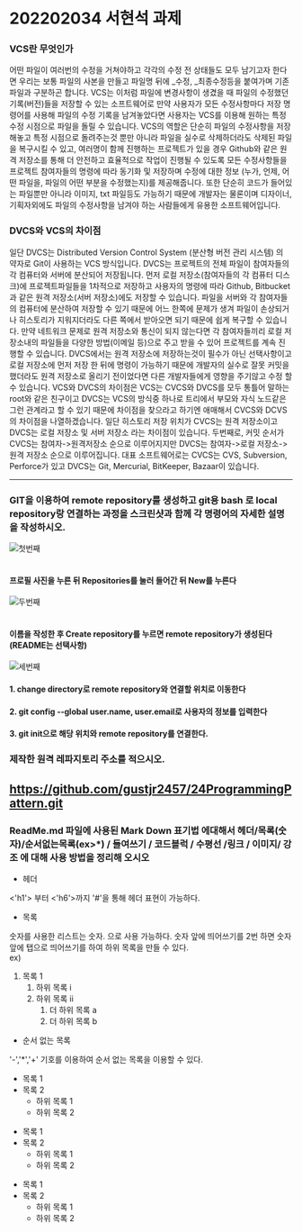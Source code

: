 # 202202034 서현석 과제

### VCS란 무엇인가
어떤 파일이 여러번의 수정을 거쳐야하고 각각의 수정 전 상태들도 모두 남기고자 한다면 우리는 보통 파일의 사본을 만들고 파일명 뒤에 _수정, _최종수정등을 붙여가며 기존파일과 구분하곤 합니다. VCS는 이처럼 파일에 변경사항이 생겼을 때 파일의 수정했던 기록(버전)들을 저장할 수 있는 소프트웨어로 만약 사용자가 모든 수정사항마다 저장 명령어를 사용해 파일의 수정 기록을 남겨놓았다면 사용자는 VCS를 이용해 원하는 특정 수정 시점으로 파일을 돌릴 수 있습니다. VCS의 역할은 단순히 파일의 수정사항을 저장해놓고 특정 시점으로 돌려주는것 뿐만 아니라 파일을 실수로 삭제하더라도 삭제된 파일을 복구시킬 수 있고, 여러명이 함께 진행하는 프로젝트가 있을 경우 Github와 같은 원격 저장소를 통해 더 안전하고 효율적으로 작업이 진행될 수 있도록 모든 수정사항들을 프로젝트 참여자들의 명령에 따라 동기화 및 저장하며 수정에 대한 정보 (누가, 언제, 어떤 파일을, 파일의 어떤 부분을 수정했는지)를 제공해줍니다. 또한 단순히 코드가 들어있는 파일뿐만 아니라 이미지, txt 파일등도 가능하기 때문에 개발자는 물론이며 디자이너, 기획자외에도 파일의 수정사항을 남겨야 하는 사람들에게 유용한 소프트웨어입니다.

### DVCS와 VCS의 차이점

일단 DVCS는 Distributed Version Control System (분산형 버전 관리 시스템) 의 약자로 Git이 사용하는 VCS 방식입니다. DVCS는 프로젝트의 전체 파일이 참여자들의 각 컴퓨터와 서버에 분산되어 저장됩니다. 먼저 로컬 저장소(참여자들의 각 컴퓨터 디스크)에 프로젝트파일들을 1차적으로 저장하고 사용자의 명령에 따라 Github, Bitbucket과 같은 원격 저장소(서버 저장소)에도 저장할 수 있습니다. 파일을 서버와 각 참여자들의 컴퓨터에 분산하여 저장할 수 있기 때문에 어느 한쪽에 문제가 생겨 파일이 손상되거나 히스토리가 지워지더라도 다른 쪽에서 받아오면 되기 때문에 쉽게 복구할 수 있습니다. 만약 네트워크 문제로 원격 저장소와 통신이 되지 않는다면 각 참여자들끼리 로컬 저장소내의 파일들을 다양한 방법(이메일 등)으로 주고 받을 수 있어 프로젝트를 계속 진행할 수 있습니다. DVCS에서는 원격 저장소에 저장하는것이 필수가 아닌 선택사항이고 로컬 저장소에 먼저 저장 한 뒤에 명령이 가능하기 때문에 개발자의 실수로 잘못 커밋을 했더라도 원격 저장소로 올리기 전이었다면 다른 개발자들에게 영향을 주기않고 수정 할 수 있습니다. VCS와 DVCS의 차이점은 VCS는 CVCS와 DVCS를 모두 통틀어 말하는 root와 같은 친구이고 DVCS는 VCS의 방식중 하나로 트리에서 부모와 자식 노드같은 그런 관계라고 할 수 있기 때문에 차이점을 찾으라고 하기엔 애매해서 CVCS와 DCVS의 차이점을 나열하겠습니다.
일단 히스토리 저장 위치가 CVCS는 원격 저장소이고 DVCS는 로컬 저장소 및 서버 저장소 라는 차이점이 있습니다.
두번째로, 커밋 순서가 CVCS는 참여자->원격저장소 순으로 이루어지지만 DVCS는 참여자->로컬 저장소->원격 저장소 순으로 이루어집니다.
대표 소프트웨어로는 CVCS는 CVS, Subversion, Perforce가 있고 DVCS는 Git, Mercurial, BitKeeper, Bazaar이 있습니다.

---
### GIT을 이용하여 remote repository를 생성하고 git용 bash 로 local repository랑 연결하는 과정을 스크린샷과 함께 각 명령어의 자세한 설명을 작성하시오. 
![첫번째](https://github.com/gustjr2457/24ProgrammingPattern/assets/127166744/9554a7d8-5bd7-4363-96fb-9adc12c8856c)
#### <br>프로필 사진을 누른 뒤 Repositories를 눌러 들어간 뒤 New를 누른다
![두번째](https://github.com/gustjr2457/24ProgrammingPattern/assets/127166744/100db6b6-8b9f-46e5-b391-3a6dc8e600a2)
#### <br>이름을 작성한 후 Create repository를 누르면 remote repository가 생성된다 (README는 선택사항)
![세번째](https://github.com/gustjr2457/24ProgrammingPattern/assets/127166744/bd9e626f-c2e9-4287-8c1e-c623b9a7f941)
#### 1. change directory로 remote repository와 연결할 위치로 이동한다<br>
#### 2. git config --global user.name, user.email로 사용자의 정보를 입력한다<br>
#### 3. git init으로 해당 위치와 remote repository를 연결한다.

###  제작한 원격 레파지토리 주소를 적으시오.
https://github.com/gustjr2457/24ProgrammingPattern.git
---
### ReadMe.md 파일에 사용된 Mark Down 표기법 에대해서 헤더/목록(숫자)/순서없는목록(ex>*) / 들여쓰기 / 코드블럭 / 수평선 /링크 / 이미지/ 강조 에 대해 사용 방법을 정리해 오시오

* 헤더

<'h1'> 부터 <'h6'>까지 '#'을 통해 헤더 표현이 가능하다.

* 목록

숫자를 사용한 리스트는 숫자. 으로 사용 가능하다. 숫자 앞에 띄어쓰기를 2번 하면 숫자 앞에 탭으로 띄어쓰기를 하여 하위 목록을 만들 수 있다.<br>
ex)
1. 목록 1
    1. 하위 목록 i
    2. 하위 목록 ii
        1. 더 하위 목록 a
        2. 더 하위 목록 b

* 순서 없는 목록

'-','*','+' 기호를 이용하여 순서 없는 목록을 이용할 수 있다.

- 목록 1
- 목록 2
    - 하위 목록 1
    - 하위 목록 2
* 목록 1
* 목록 2
    * 하위 목록 1
    * 하위 목록 2
+ 목록 1
+ 목록 2
    + 하위 목록 1
    + 하위 목록 2
